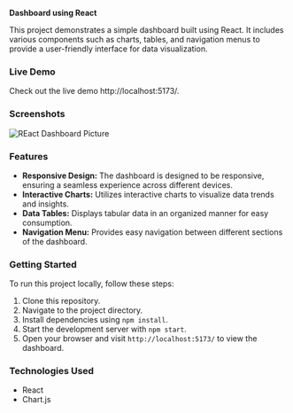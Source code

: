**Dashboard using React**

This project demonstrates a simple dashboard built using React. It includes various components such as charts, tables, and navigation menus to provide a user-friendly interface for data visualization.

### Live Demo
Check out the live demo http://localhost:5173/.

### Screenshots
![REact Dashboard Picture](https://github.com/DACHU021/React-DashBoard/assets/137294508/362080fa-d1de-4482-b7a1-9a4f768c92e3)


### Features
- **Responsive Design:** The dashboard is designed to be responsive, ensuring a seamless experience across different devices.
- **Interactive Charts:** Utilizes interactive charts to visualize data trends and insights.
- **Data Tables:** Displays tabular data in an organized manner for easy consumption.
- **Navigation Menu:** Provides easy navigation between different sections of the dashboard.
  
### Getting Started
To run this project locally, follow these steps:
1. Clone this repository.
2. Navigate to the project directory.
3. Install dependencies using `npm install`.
4. Start the development server with `npm start`.
5. Open your browser and visit `http://localhost:5173/` to view the dashboard.

### Technologies Used
- React
- Chart.js
